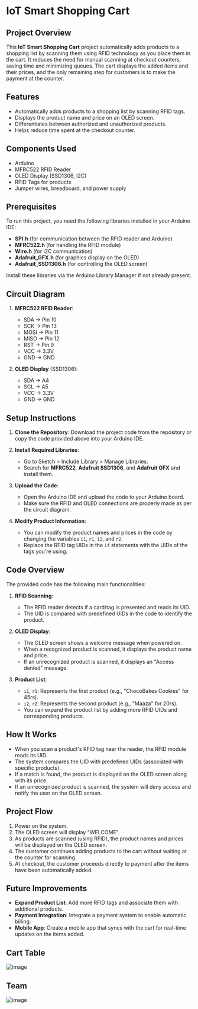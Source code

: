 # IoT Smart Shopping Cart

## Project Overview
This **IoT Smart Shopping Cart** project automatically adds products to a shopping list by scanning them using RFID technology as you place them in the cart. It reduces the need for manual scanning at checkout counters, saving time and minimizing queues. The cart displays the added items and their prices, and the only remaining step for customers is to make the payment at the counter.

## Features
- Automatically adds products to a shopping list by scanning RFID tags.
- Displays the product name and price on an OLED screen.
- Differentiates between authorized and unauthorized products.
- Helps reduce time spent at the checkout counter.

## Components Used
- Arduino
- MFRC522 RFID Reader
- OLED Display (SSD1306, I2C)
- RFID Tags for products
- Jumper wires, breadboard, and power supply

## Prerequisites
To run this project, you need the following libraries installed in your Arduino IDE:
- **SPI.h** (for communication between the RFID reader and Arduino)
- **MFRC522.h** (for handling the RFID module)
- **Wire.h** (for I2C communication)
- **Adafruit_GFX.h** (for graphics display on the OLED)
- **Adafruit_SSD1306.h** (for controlling the OLED screen)

Install these libraries via the Arduino Library Manager if not already present.

## Circuit Diagram
1. **MFRC522 RFID Reader**:
   - SDA -> Pin 10
   - SCK -> Pin 13
   - MOSI -> Pin 11
   - MISO -> Pin 12
   - RST -> Pin 9
   - VCC -> 3.3V
   - GND -> GND

2. **OLED Display** (SSD1306):
   - SDA -> A4
   - SCL -> A5
   - VCC -> 3.3V
   - GND -> GND

## Setup Instructions

1. **Clone the Repository**:
   Download the project code from the repository or copy the code provided above into your Arduino IDE.

2. **Install Required Libraries**:
   - Go to Sketch > Include Library > Manage Libraries.
   - Search for **MFRC522**, **Adafruit SSD1306**, and **Adafruit GFX** and install them.

3. **Upload the Code**:
   - Open the Arduino IDE and upload the code to your Arduino board.
   - Make sure the RFID and OLED connections are properly made as per the circuit diagram.

4. **Modify Product Information**:
   - You can modify the product names and prices in the code by changing the variables `i1`, `r1`, `i2`, and `r2`.
   - Replace the RFID tag UIDs in the `if` statements with the UIDs of the tags you're using.

## Code Overview

The provided code has the following main functionalities:
1. **RFID Scanning**: 
   - The RFID reader detects if a card/tag is presented and reads its UID.
   - The UID is compared with predefined UIDs in the code to identify the product.

2. **OLED Display**:
   - The OLED screen shows a welcome message when powered on.
   - When a recognized product is scanned, it displays the product name and price.
   - If an unrecognized product is scanned, it displays an "Access denied" message.

3. **Product List**:
   - `i1`, `r1`: Represents the first product (e.g., "ChocoBakes Cookies" for 45rs).
   - `i2`, `r2`: Represents the second product (e.g., "Maaza" for 20rs).
   - You can expand the product list by adding more RFID UIDs and corresponding products.

## How It Works

- When you scan a product's RFID tag near the reader, the RFID module reads its UID.
- The system compares the UID with predefined UIDs (associated with specific products).
- If a match is found, the product is displayed on the OLED screen along with its price.
- If an unrecognized product is scanned, the system will deny access and notify the user on the OLED screen.

## Project Flow

1. Power on the system.
2. The OLED screen will display "WELCOME".
3. As products are scanned (using RFID), the product names and prices will be displayed on the OLED screen.
4. The customer continues adding products to the cart without waiting at the counter for scanning.
5. At checkout, the customer proceeds directly to payment after the items have been automatically added.

## Future Improvements
- **Expand Product List**: Add more RFID tags and associate them with additional products.
- **Payment Integration**: Integrate a payment system to enable automatic billing.
- **Mobile App**: Create a mobile app that syncs with the cart for real-time updates on the items added.

## Cart Table 
![image](https://github.com/user-attachments/assets/011c64ae-c118-4bd0-9dae-e6b4d3499afa)


## Team 
![image](https://github.com/user-attachments/assets/b0c0f73c-d29b-442d-8669-2a568069b19b)
